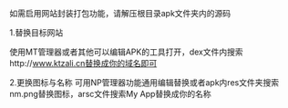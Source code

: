 如需启用网站封装打包功能，请解压根目录apk文件夹内的源码

1.替换目标网站

使用MT管理器或者其他可以编辑APK的工具打开，dex文件内搜索http://www.ktzali.cn替换成你的域名即可

2.更换图标与名称
可用NP管理器功能通用编辑替换或者apk内res文件夹搜索nm.png替换图标，arsc文件搜索My App替换成你的名称

